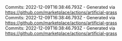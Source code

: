 Commits: 2022-12-09T16:38:46.793Z - Generated via https://github.com/marketplace/actions/artificial-grass
<br>
Commits: 2022-12-09T16:38:46.793Z - Generated via https://github.com/marketplace/actions/artificial-grass
<br>
Commits: 2022-12-09T16:38:46.793Z - Generated via https://github.com/marketplace/actions/artificial-grass
<br>
